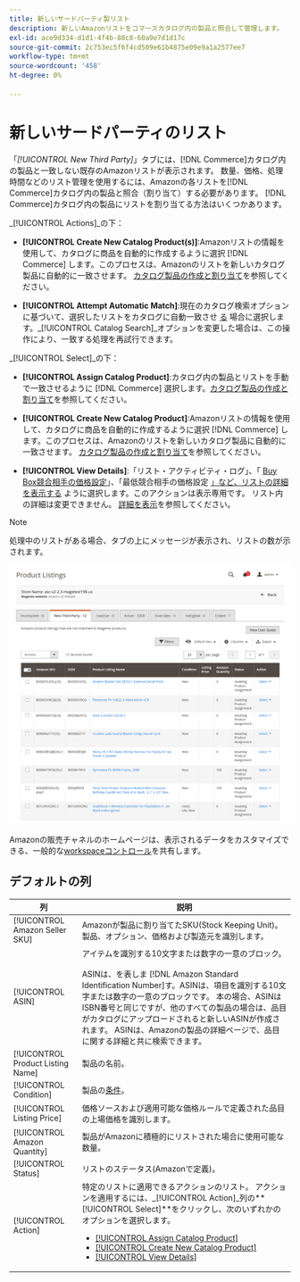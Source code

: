 ```yaml
---
title: 新しいサードパーティ製リスト
description: 新しいAmazonリストをコマースカタログ内の製品と照合して管理します。
exl-id: ace9d334-d1d1-4f4b-88c8-60a9e7d1d17c
source-git-commit: 2c753ec5f6f4cd509e61b4875e09e9a1a2577ee7
workflow-type: tm+mt
source-wordcount: '458'
ht-degree: 0%

---
```


# 新しいサードパーティのリスト

「_[!UICONTROL New Third Party]_」タブには、[!DNL Commerce]カタログ内の製品と一致しない既存のAmazonリストが表示されます。 数量、価格、処理時間などのリスト管理を使用するには、Amazonの各リストを[!DNL Commerce]カタログ内の製品と照合（割り当て）する必要があります。 [!DNL Commerce]カタログ内の製品にリストを割り当てる方法はいくつかあります。

_[!UICONTROL Actions]_の下：

- **[!UICONTROL Create New Catalog Product(s)]**:Amazonリストの情報を使用して、カタログに商品を自動的に作成するように選択 [!DNL Commerce] します。このプロセスは、Amazonのリストを新しいカタログ製品に自動的に一致させます。 [カタログ製品の作成と割り当て](./creating-assigning-catalog-products.md)を参照してください。

- **[!UICONTROL Attempt Automatic Match]**:現在のカタログ検索オプションに基づいて、選択したリストをカタログに自動一致させ [る](./catalog-search.md) 場合に選択します。_[!UICONTROL Catalog Search]_オプションを変更した場合は、この操作により、一致する処理を再試行できます。

_[!UICONTROL Select]_の下：

- **[!UICONTROL Assign Catalog Product]**:カタログ内の製品とリストを手動で一致させるように [!DNL Commerce] 選択します。[カタログ製品の作成と割り当て](./creating-assigning-catalog-products.md)を参照してください。

- **[!UICONTROL Create New Catalog Product]**:Amazonリストの情報を使用して、カタログに商品を自動的に作成するように選択 [!DNL Commerce] します。このプロセスは、Amazonのリストを新しいカタログ製品に自動的に一致させます。 [カタログ製品の作成と割り当て](./creating-assigning-catalog-products.md)を参照してください。

- **[!UICONTROL View Details]**:「リスト・アクティビティ・ログ」、「 [Buy Box競合相手の価格設定](./product-listing-details.md#listing-activity-log)」、「最低競合相手の価格設定 [」など、リストの詳細を表示する](./product-listing-details.md#buy-box-competitor-pricing) [](./product-listing-details.md#lowest-competitor-pricing)ように選択します。このアクションは表示専用です。 リスト内の詳細は変更できません。 [詳細を表示](./product-listing-details.md)を参照してください。

>[!NOTE]
>
>処理中のリストがある場合、タブの上にメッセージが表示され、リストの数が示されます。

![新しいサードパーティのリスト](assets/amazon-listings-new-third-party.png)

Amazonの販売チャネルのホームページは、表示されるデータをカスタマイズできる、一般的な[workspaceコントロール](./workspace-controls.md)を共有します。

## デフォルトの列

| 列 | 説明 |
|---|---|
| [!UICONTROL Amazon Seller SKU] | Amazonが製品に割り当てたSKU(Stock Keeping Unit)。製品、オプション、価格および製造元を識別します。 |
| [!UICONTROL ASIN] | アイテムを識別する10文字または数字の一意のブロック。<br><br>ASINは、を表しま [!DNL Amazon Standard Identification Number]す。ASINは、項目を識別する10文字または数字の一意のブロックです。 本の場合、ASINはISBN番号と同じですが、他のすべての製品の場合は、品目がカタログにアップロードされると新しいASINが作成されます。 ASINは、Amazonの製品の詳細ページで、品目に関する詳細と共に検索できます。 |
| [!UICONTROL Product Listing Name] | 製品の名前。 |
| [!UICONTROL Condition] | 製品の[条件](./product-listing-condition.md)。 |
| [!UICONTROL Listing Price] | 価格ソースおよび適用可能な価格ルールで定義された品目の上場価格を識別します。 |
| [!UICONTROL Amazon Quantity] | 製品がAmazonに積極的にリストされた場合に使用可能な数量。 |
| [!UICONTROL Status] | リストのステータス(Amazonで定義)。 |
| [!UICONTROL Action] | 特定のリストに適用できるアクションのリスト。 アクションを適用するには、_[!UICONTROL Action]_列の&#x200B;**[!UICONTROL Select]**をクリックし、次のいずれかのオプションを選択します。<ul><li>[[!UICONTROL Assign Catalog Product]](./creating-assigning-catalog-products.md)</li><li>[[!UICONTROL Create New Catalog Product]](./creating-assigning-catalog-products.md)</li><li>[[!UICONTROL View Details]](./product-listing-details.md)</li></ul> |
